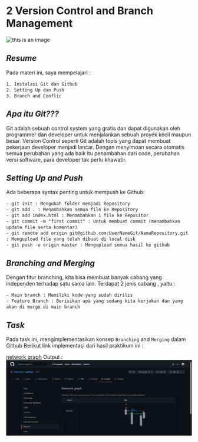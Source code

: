 # 2 Version Control and Branch Management
![this is an image](https://cms.halovina.com/wp-content/uploads/2017/06/github-halovina.png)

## _Resume_
Pada materi ini, saya mempelajari :
```
1. Instalasi Git dan Github
2. Setting Up dan Push
3. Branch and Conflic
```

## _Apa itu Git???_
Git adalah sebuah control system yang gratis dan dapat digunakan oleh programmer dan developer untuk menjalankan sebuah proyek kecil maupun besar. 
Version Control seperti Git adalah tools yang dapat membuat pekerjaan developer menjadi lancar. Dengan menyimoan secara otomatis semua perubahan yang ada baik itu penambahan dari code, perubahan versi software, para developer tak perlu khawatir.

## _Setting Up and Push_
Ada beberapa syntax penting untuk mempush ke Github:
```
- git init : Mengubah folder menjadi Repository
- git add . : Menambahkan semua file ke Repository
- git add index.html : Menambahkan 1 file ke Repositor
- git commit -m "first commit" : Untuk membuat commit (menambahkan update file serta komentar)
- git remote add origin git@github.com:UserNameGit/NamaRepository.git : Mengupload file yang telah dibuat di local disk
- git push -u origin master : Mengupload semua hasil ke github
```
## _Branching and Merging_

Dengan fitur branching, kita bisa membuat banyak cabang yang independen terhadap satu sama lain. Terdapat 2 jenis cabang , yaitu :
```
- Main branch : Memiliki kode yang sudah dirilis
- Feature Branch : Berisikan apa yang sedang kita kerjakan dan yang akan di merge di main branch
```

## _Task_
Pada task ini, mengimplementasikan konsep `Branching` and `Merging` dalam Github
Berikut link implementasi dari hasil praktikum ini :

[network graph](https://github.com/UlilAmbri/latihan/network)
Output :
![this is an image](https://raw.githubusercontent.com/UlilAmbri/uiux_ulilambri-/master/2_Version%20Control%20and%20Branch%20Management%20(Git)/Screenshoots/Tugas%20Pratikum.png?token=GHSAT0AAAAAABRTDEEU5FMWNUQYMV4PZCX4YQUVBJQ)

